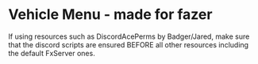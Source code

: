 # Vehicle Menu - made for fazer
If using resources such as DiscordAcePerms by Badger/Jared, make sure that the discord scripts
are ensured BEFORE all other resources including the default FxServer ones.